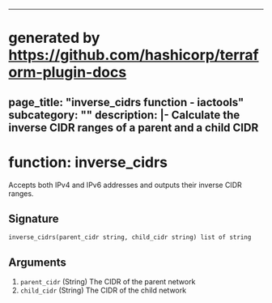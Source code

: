 <!--
Copyright (c) LederWorks
SPDX-FileCopyrightText: The terraform-provider-iactools Authors
SPDX-License-Identifier: MPL-2.0
 -->
---
# generated by https://github.com/hashicorp/terraform-plugin-docs
page_title: "inverse_cidrs function - iactools"
subcategory: ""
description: |-
  Calculate the inverse CIDR ranges of a parent and a child CIDR
---

# function: inverse_cidrs

Accepts both IPv4 and IPv6 addresses and outputs their inverse CIDR ranges.



## Signature

<!-- signature generated by tfplugindocs -->
```text
inverse_cidrs(parent_cidr string, child_cidr string) list of string
```

## Arguments

<!-- arguments generated by tfplugindocs -->
1. `parent_cidr` (String) The CIDR of the parent network
1. `child_cidr` (String) The CIDR of the child network

